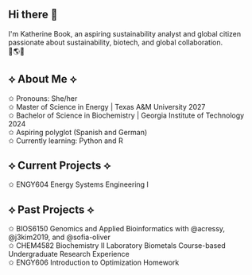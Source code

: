 ## Hi there 👋

I'm Katherine Book, an aspiring sustainability analyst and global citizen passionate about sustainability, biotech, and global collaboration.  
🧪🌎🌱  

## ⟡ About Me ⟡  
✩ Pronouns: She/her  
✩ Master of Science in Energy | Texas A&M University 2027   
✩ Bachelor of Science in Biochemistry | Georgia Institute of Technology 2024    
✩ Aspiring polyglot (Spanish and German)   
✩ Currently learning: Python and R  

## ⟡ Current Projects ⟡  
✩ ENGY604 Energy Systems Engineering I   
  
## ⟡ Past Projects ⟡  
✩ BIOS6150 Genomics and Applied Bioinformatics with @acressy, @j3kim2019, and @sofia-oliver  
✩ CHEM4582 Biochemistry II Laboratory Biometals Course-based Undergraduate Research Experience  
✩ ENGY606 Introduction to Optimization Homework   
<!--
**kbook6/kbook6** is a ✨ _special_ ✨ repository because its `README.md` (this file) appears on your GitHub profile.

Here are some ideas to get you started:

- 🔭 I’m currently working on ...
- 🌱 I’m currently learning ...
- 👯 I’m looking to collaborate on ...
- 🤔 I’m looking for help with ...
- 💬 Ask me about ...
- 📫 How to reach me: ...
- 😄 Pronouns: ...
- ⚡ Fun fact: ...
-->
